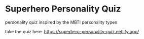 # Superhero Personality Quiz

personality quiz inspired by the MBTI personality types

take the quiz here: https://superhero-personality-quiz.netlify.app/
